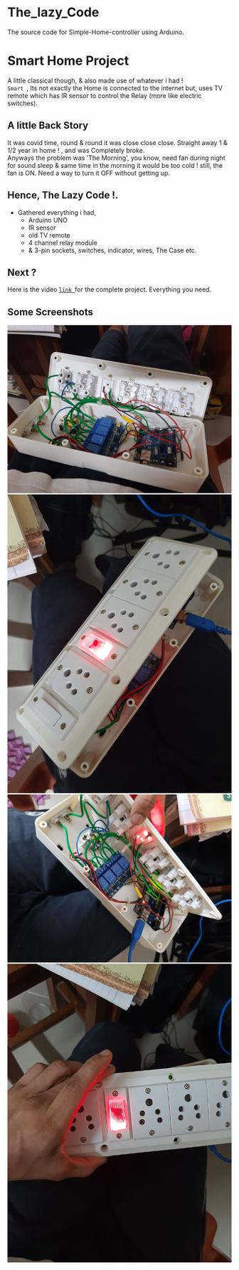 # The_lazy_Code
The source code for Simple-Home-controller using Arduino.

# Smart Home Project
A little classical though, & also made use of whatever i had !<br/>
`Smart `, Its not exactly the Home is connected to the internet but, uses TV remote which has IR sensor to control the Relay (more like electric switches). <br/>


## A little Back Story
It was covid time, round & round it was close close close. Straight away 1 & 1/2 year in home ! , and was Completely broke. 
<br/>
Anyways the problem was 'The Morning', you know, need fan during night for sound sleep & same time in the morning it would be too cold ! still, the fan is ON. Need a way to turn it OFF without getting up.
<br/>

## Hence,  The Lazy Code !.

- Gathered everything i had, 
    - Arduino UNO
    - IR sensor
    - old TV remote 
    - 4 channel relay module
    - & 3-pin sockets,  switches, indicator, wires, The Case etc.

## Next ?

Here is the video [`link `](https://youtu.be/yADLIZVvrqg)for the complete project. Everything you need.<br />

## Some Screenshots

![](./assets/20200724_214342.jpg)
![](./assets/20200724_214530.jpg)
![](./assets/20200724_214534.jpg)
![](./assets/20200724_214539.jpg)


